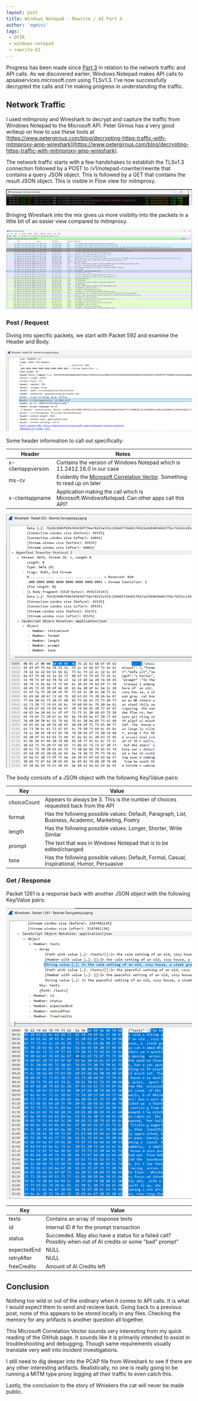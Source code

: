 ```yaml
---
layout: post
title: Windows Notepad - Rewrite / AI Part 4
author: 'ogmini'
tags:
 - DFIR
 - windows-notepad
 - rewrite-AI
---
```


Progress has been made since [Part 3](https://ogmini.github.io/2025/03/16/Windows-Notepad-Rewrite-Part-3.html) in relation to the network traffic and API calls. As we discovered earlier, Windows Notepad makes API calls to apsaiservices.microsoft.com using TLSv1.3. I've now successfully decrypted the calls and I'm making progress in understanding the traffic. 

## Network Traffic

I used mitmproxy and Wireshark to decrypt and capture the traffic from Windows Notepad to the Microsoft API. Peter Girnus has a very good writeup on how to use these tools at [https://www.petergirnus.com/blog/decrypting-https-traffic-with-mitmproxy-amp-wireshark](https://www.petergirnus.com/blog/decrypting-https-traffic-with-mitmproxy-amp-wireshark).

The network traffic starts with a few handshakes to establish the TLSv1.3 connection followed by a POST to /v1/notepad-cowriter/rewrite that contains a query JSON object. This is followed by a GET that contains the result JSON object. This is visible in Flow view for mitmproxy. 

![mitmproxy](/images/rewrite/mitmproxy.png)   

Bringing Wireshark into the mix gives us more visiblity into the packets in a little bit of an easier view compared to mitmproxy. 

![Wireshark](/images/rewrite/WiresharkFlow.png)   

### Post / Request
Diving into specific packets, we start with Packet 592 and examine the Header and Body.

![Header](/images/rewrite/Wireshark-HeaderSent.png)   

Some header information to call out specifically:

|Header|Notes|
|---|---|
|x-clientappversion| Contains the version of Windows Notepad which is 11.2412.16.0 in our case|
|ms-cv|Evidently the [Microsoft Correlation Vector](https://github.com/microsoft/CorrelationVector). Something to read up on later|
|x-clientappname|Application making the call which is Microsoft.WindowsNotepad. Can other apps call this API?|

![Body](/images/rewrite/Wireshark-BodySent.png)  

The body consists of a JSON object with the following Key/Value pairs:

|Key|Value|
|---|---|
|choiceCount|Appears to always be 3. This is the number of choices requested back from the API|
|format|Has the following possible values: Default, Paragraph, List, Business, Academic, Marketing, Poetry|
|length|Has the following possible values: Longer, Shorter, Write Similar|
|prompt|The text that was in Windows Notepad that is to be edited/changed|
|tone|Has the following possible values: Default, Formal, Casual, Inspirational, Humor, Persuasive|

### Get / Response
Packet 1261 is a response back with another JSON object with the following Key/Value pairs:

![Body](/images/rewrite/Wireshark-BodyReply.png)  

|Key|Value|
|---|---|
|texts|Contains an array of response texts|
|id|Internal ID # for the prompt transaction|
|status|Succeeded. May also have a status for a failed call? Possibly when out of AI credits or some "bad" prompt"|
|expectedEnd|NULL|
|retryAfter|NULL|
|freeCredits|Amount of AI Credits left|

## Conclusion

Nothing too wild or out of the ordinary when it comes to API calls. It is what I would expect them to send and recieve back. Going back to a previous post, none of this appears to be stored locally in any files. Checking the memory for any artifacts is another question all together. 

This Microsoft Correlation Vector sounds very interesting from my quick reading of the GitHub page. It sounds like it is primarily intended to assist in troubleshooting and debugging. Though same requirements usually translate very well into incident investigations. 

I still need to dig deeper into the PCAP file from Wireshark to see if there are any other interesting artifacts. Realistically, no one is really going to be running a MITM type proxy logging all their traffic to even catch this. 

Lastly, the conclusion to the story of Whiskers the cat will never be made public.